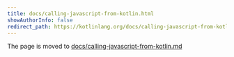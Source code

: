 ```yaml
---
title: docs/calling-javascript-from-kotlin.html
showAuthorInfo: false
redirect_path: https://kotlinlang.org/docs/calling-javascript-from-kotlin.html
---
```


The page is moved to [docs/calling-javascript-from-kotlin.md](docs/calling-javascript-from-kotlin.md)

